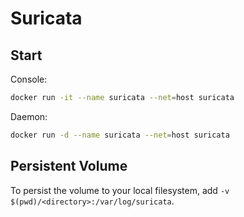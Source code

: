 # Suricata

## Start

Console:
```sh
docker run -it --name suricata --net=host suricata
```

Daemon:
```sh
docker run -d --name suricata --net=host suricata
```

## Persistent Volume

To persist the volume to your local filesystem, add `-v $(pwd)/<directory>:/var/log/suricata`.